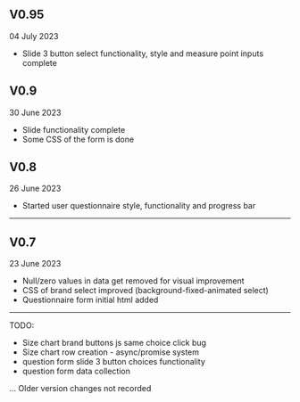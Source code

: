 ## V0.95 ##
04 July 2023
- Slide 3 button select functionality, style and measure point inputs complete

## V0.9 ##
30 June 2023
- Slide functionality complete
- Some CSS of the form is done

## V0.8 ##
26 June 2023

- Started user questionnaire style, functionality and progress bar

---
## V0.7 ##
23 June 2023

- Null/zero values in data get removed for visual improvement
- CSS of brand select improved (background-fixed-animated select)
- Questionnaire form initial html added

---

TODO:
- Size chart brand buttons js same choice click bug
- Size chart row creation - async/promise system
- question form slide 3 button choices functionality
- question form data collection


...
Older version changes not recorded